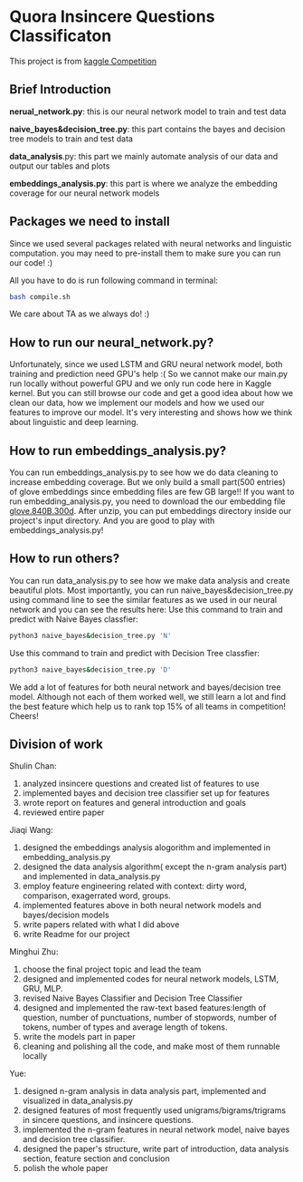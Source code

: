 # Quora Insincere Questions Classificaton
This project is from [kaggle Competition](https://www.kaggle.com/c/quora-insincere-questions-classification)

## Brief Introduction
**nerual_network.py**: this is our neural network model to train and test data

**naive_bayes&decision_tree.py**: this part contains the bayes and decision tree models to train and test data

**data_analysis**.py: this part we mainly automate analysis of our data and output our tables and plots

**embeddings_analysis.py**: this part is where we analyze the embedding coverage for our neural network models

## Packages we need to install
Since we used several packages related with neural networks and linguistic computation.
you may need to pre-install them to make sure you can run our code! :)

All you have to do is run following command in terminal:
```bash
bash compile.sh
```
We care about TA as we always do! :)
## How to run our neural_network.py?
Unfortunately, since we used LSTM and GRU neural network model, both training and prediction need GPU's help :(
So we cannot make our main.py run locally without powerful GPU and we only run code here in Kaggle kernel.
But you can still browse our code and get a good idea about how we clean our data, how we implement our models and how we used our 
features to improve our model. It's very interesting and shows how we think about linguistic and deep learning.
## How to run embeddings_analysis.py?
You can run embeddings_analysis.py to see how we do data cleaning to increase embedding coverage.
But we only build a small part(500 entries) of glove embeddings since embedding files are few GB large!! 
If you want to run embedding_analysis.py, you need to download the our embedding file
 [glove.840B.300d](https://www.kaggle.com/c/quora-insincere-questions-classification/download/embeddings.zip). 
After unzip, you can put embeddings directory inside our project's input directory. And you are good to play with embeddings_analysis.py! 
## How to run others?
You can run data_analysis.py to see how we make data analysis and create beautiful plots.
Most importantly, you can run naive_bayes&decision_tree.py using command line to see the similar features as we used in our neural network and you can see the results here:
Use this command to train and predict with Naive Bayes classfier:
```bash
python3 naive_bayes&decision_tree.py 'N'
```
Use this command to train and predict with Decision Tree classfier:
```bash
python3 naive_bayes&decision_tree.py 'D'
```
We add a lot of features for both neural network and bayes/decision tree model. Although not each of them worked well, we still learn a lot 
and find the best feature which help us to rank top 15% of all teams in competition! Cheers! 

## Division of work

Shulin Chan:
1. analyzed insincere questions and created list of features to use
2. implemented bayes and decision tree classifier set up for features
3. wrote report on features and general introduction and goals
4. reviewed entire paper

Jiaqi Wang: 
1. designed the embeddings analysis alogorithm and implemented in embedding_analysis.py
2. designed the data analysis algorithm( except the n-gram analysis part) and implemented in data_analysis.py
3. employ feature engineering related with context: dirty word, comparison, exagerrated word, groups.
4. implemented features above in both neural network models and bayes/decision models
5. write papers related with what I did above
6. write Readme for our project

Minghui Zhu:
1. choose the final project topic and lead the team
2. designed and implemented codes for neural network models, LSTM, GRU, MLP.
3. revised Naive Bayes Classifier and Decision Tree Classifier
4. designed and implemented the raw-text based features:length of question, number of punctuations, number of stopwords, number of tokens, number of types and average length of tokens.
5. write the models part in paper
6. cleaning and polishing all the code, and make most of them runnable locally

Yue: 
1. designed n-gram analysis in data analysis part, implemented and visualized in data_analysis.py
2. designed features of most frequently used unigrams/bigrams/trigrams in sincere questions, and insincere questions.
3. implemented the n-gram features in neural network model, naive bayes and decision tree classifier.
4. designed the paper's structure, write part of introduction, data analysis section, feature section and conclusion 
5. polish the whole paper
